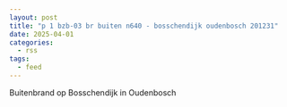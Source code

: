 ```yaml
---
layout: post
title: "p 1 bzb-03 br buiten n640 - bosschendijk oudenbosch 201231"
date: 2025-04-01
categories: 
  - rss
tags: 
  - feed
---
```


Buitenbrand op Bosschendijk in Oudenbosch
